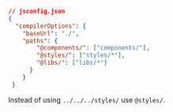 ```json
// jsconfig.json
{
  "compilerOptions": {
    "baseUrl": "./",
    "paths": {
        "@components/": ["components/"], 
        "@styles/": ["styles/*"],
        "@libs/": ["libs/*"]
      }
    }
 }
```

Instead of using `../../../styles/` use `@styles/`.
